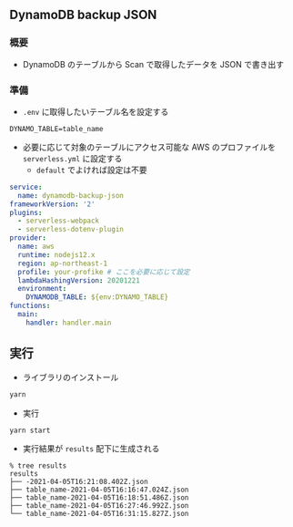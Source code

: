 ## DynamoDB backup JSON

### 概要

- DynamoDB のテーブルから Scan で取得したデータを JSON で書き出す

### 準備

- `.env` に取得したいテーブル名を設定する

```
DYNAMO_TABLE=table_name
```

- 必要に応じて対象のテーブルにアクセス可能な AWS のプロファイルを `serverless.yml` に設定する
  - `default` でよければ設定は不要

```yml
service:
  name: dynamodb-backup-json
frameworkVersion: '2'
plugins:
  - serverless-webpack
  - serverless-dotenv-plugin
provider:
  name: aws
  runtime: nodejs12.x
  region: ap-northeast-1
  profile: your-profike # ここを必要に応じて設定
  lambdaHashingVersion: 20201221
  environment:
    DYNAMODB_TABLE: ${env:DYNAMO_TABLE}
functions:
  main:
    handler: handler.main
```

## 実行

- ライブラリのインストール

```sh
yarn
```

- 実行

```sh
yarn start
```

- 実行結果が `results` 配下に生成される

```
% tree results
results
├── -2021-04-05T16:21:08.402Z.json
├── table_name-2021-04-05T16:16:47.024Z.json
├── table_name-2021-04-05T16:18:51.486Z.json
├── table_name-2021-04-05T16:27:46.992Z.json
└── table_name-2021-04-05T16:31:15.827Z.json
```
